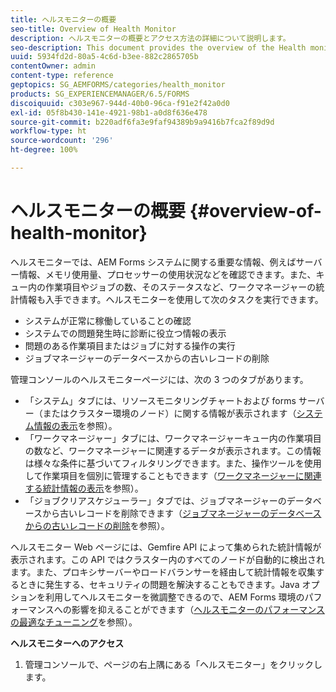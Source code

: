 ```yaml
---
title: ヘルスモニターの概要
seo-title: Overview of Health Monitor
description: ヘルスモニターの概要とアクセス方法の詳細について説明します。
seo-description: This document provides the overview of the Health monitor, and details about how you can access it.
uuid: 5934fd2d-80a5-4c6d-b3ee-882c2865705b
contentOwner: admin
content-type: reference
geptopics: SG_AEMFORMS/categories/health_monitor
products: SG_EXPERIENCEMANAGER/6.5/FORMS
discoiquuid: c303e967-944d-40b0-96ca-f91e2f42a0d0
exl-id: 05f8b430-141e-4921-98b1-a0d8f636e478
source-git-commit: b220adf6fa3e9faf94389b9a9416b7fca2f89d9d
workflow-type: ht
source-wordcount: '296'
ht-degree: 100%

---
```


# ヘルスモニターの概要 {#overview-of-health-monitor}

ヘルスモニターでは、AEM Forms システムに関する重要な情報、例えばサーバー情報、メモリ使用量、プロセッサーの使用状況などを確認できます。また、キュー内の作業項目やジョブの数、そのステータスなど、ワークマネージャーの統計情報も入手できます。ヘルスモニターを使用して次のタスクを実行できます。

* システムが正常に稼働していることの確認
* システムでの問題発生時に診断に役立つ情報の表示
* 問題のある作業項目またはジョブに対する操作の実行
* ジョブマネージャーのデータベースからの古いレコードの削除

管理コンソールのヘルスモニターページには、次の 3 つのタブがあります。

* 「システム」タブには、リソースモニタリングチャートおよび forms サーバー（またはクラスター環境のノード）に関する情報が表示されます（[システム情報の表示](/help/forms/using/admin-help/view-system-information.md#view-system-information)を参照）。
* 「ワークマネージャー」タブには、ワークマネージャーキュー内の作業項目の数など、ワークマネージャーに関連するデータが表示されます。この情報は様々な条件に基づいてフィルタリングできます。また、操作ツールを使用して作業項目を個別に管理することもできます（[ワークマネージャーに関連する統計情報の表示](/help/forms/using/admin-help/view-statistics-related-manager.md#view-statistics-related-to-work-manager)を参照）。
* 「ジョブクリアスケジューラー」タブでは、ジョブマネージャーのデータベースから古いレコードを削除できます（[ジョブマネージャーのデータベースからの古いレコードの削除](/help/forms/using/admin-help/purge-records-job-manager-database.md#purge-records-from-the-job-manager-database)を参照）。

ヘルスモニター Web ページには、Gemfire API によって集められた統計情報が表示されます。この API ではクラスター内のすべてのノードが自動的に検出されます。また、プロキシサーバーやロードバランサーを経由して統計情報を収集するときに発生する、セキュリティの問題を解決することもできます。Java オプションを利用してヘルスモニターを微調整できるので、AEM Forms 環境のパフォーマンスへの影響を抑えることができます（[ヘルスモニターのパフォーマンスの最適なチューニング](/help/forms/using/admin-help/fine-tuning-health-monitor-performance.md#fine-tuning-health-monitor-performance)を参照）。

**ヘルスモニターへのアクセス**

1. 管理コンソールで、ページの右上隅にある「ヘルスモニター」をクリックします。
